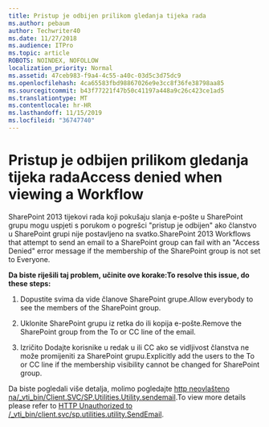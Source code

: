 ```yaml
---
title: Pristup je odbijen prilikom gledanja tijeka rada
ms.author: pebaum
author: Techwriter40
ms.date: 11/27/2018
ms.audience: ITPro
ms.topic: article
ROBOTS: NOINDEX, NOFOLLOW
localization_priority: Normal
ms.assetid: 47ceb983-f9a4-4c55-a40c-03d5c3d75dc9
ms.openlocfilehash: 4ca65583fbd98867026e9e3cc8f36fe38798aa85
ms.sourcegitcommit: b43f77221f47b50c41197a448a9c26c423ce1ad5
ms.translationtype: MT
ms.contentlocale: hr-HR
ms.lasthandoff: 11/15/2019
ms.locfileid: "36747740"
---
```

# <a name="access-denied-when-viewing-a-workflow"></a><span data-ttu-id="f83cc-102">Pristup je odbijen prilikom gledanja tijeka rada</span><span class="sxs-lookup"><span data-stu-id="f83cc-102">Access denied when viewing a Workflow</span></span>

<span data-ttu-id="f83cc-103">SharePoint 2013 tijekovi rada koji pokušaju slanja e-pošte u SharePoint grupu mogu uspjeti s porukom o pogrešci "pristup je odbijen" ako članstvo u SharePoint grupi nije postavljeno na svatko.</span><span class="sxs-lookup"><span data-stu-id="f83cc-103">SharePoint 2013 Workflows that attempt to send an email to a SharePoint group can fail with an "Access Denied" error message if the membership of the SharePoint group is not set to Everyone.</span></span>
  
 <span data-ttu-id="f83cc-104">**Da biste riješili taj problem, učinite ove korake:**</span><span class="sxs-lookup"><span data-stu-id="f83cc-104">**To resolve this issue, do these steps:**</span></span>
  
 1. <span data-ttu-id="f83cc-105">Dopustite svima da vide članove SharePoint grupe.</span><span class="sxs-lookup"><span data-stu-id="f83cc-105">Allow everybody to see the members of the SharePoint group.</span></span>
  
 2. <span data-ttu-id="f83cc-106">Uklonite SharePoint grupu iz retka do ili kopija e-pošte.</span><span class="sxs-lookup"><span data-stu-id="f83cc-106">Remove the SharePoint group from the To or CC line of the email.</span></span>
  
 3. <span data-ttu-id="f83cc-107">Izričito Dodajte korisnike u redak u ili CC ako se vidljivost članstva ne može promijeniti za SharePoint grupu.</span><span class="sxs-lookup"><span data-stu-id="f83cc-107">Explicitly add the users to the To or CC line if the membership visibility cannot be changed for SharePoint group.</span></span>
  
<span data-ttu-id="f83cc-108">Da biste pogledali više detalja, molimo pogledajte [http neovlašteno na/_vti_bin/Client.SVC/SP.Utilities.Utility.sendemail](https://go.microsoft.com/fwlink/?linkid=2044694&amp;clcid=0x409).</span><span class="sxs-lookup"><span data-stu-id="f83cc-108">To view more details please refer to [HTTP Unauthorized to /_vti_bin/client.svc/sp.utilities.utility.SendEmail](https://go.microsoft.com/fwlink/?linkid=2044694&amp;clcid=0x409).</span></span>
  